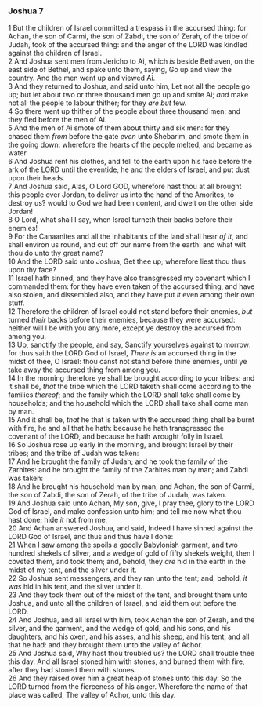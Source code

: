 ### Joshua 7

1 But the children of Israel committed a trespass in the accursed thing: for Achan, the son of Carmi, the son of Zabdi, the son of Zerah, of the tribe of Judah, took of the accursed thing: and the anger of the LORD was kindled against the children of Israel.  
2 And Joshua sent men from Jericho to Ai, which *is* beside Bethaven, on the east side of Bethel, and spake unto them, saying, Go up and view the country. And the men went up and viewed Ai.  
3 And they returned to Joshua, and said unto him, Let not all the people go up; but let about two or three thousand men go up and smite Ai; *and* make not all the people to labour thither; for they *are but* few.  
4 So there went up thither of the people about three thousand men: and they fled before the men of Ai.  
5 And the men of Ai smote of them about thirty and six men: for they chased them *from* before the gate *even* unto Shebarim, and smote them in the going down: wherefore the hearts of the people melted, and became as water.  
6 And Joshua rent his clothes, and fell to the earth upon his face before the ark of the LORD until the eventide, he and the elders of Israel, and put dust upon their heads.  
7 And Joshua said, Alas, O Lord GOD, wherefore hast thou at all brought this people over Jordan, to deliver us into the hand of the Amorites, to destroy us? would to God we had been content, and dwelt on the other side Jordan!  
8 O Lord, what shall I say, when Israel turneth their backs before their enemies!  
9 For the Canaanites and all the inhabitants of the land shall hear *of it*, and shall environ us round, and cut off our name from the earth: and what wilt thou do unto thy great name?  
10 And the LORD said unto Joshua, Get thee up; wherefore liest thou thus upon thy face?  
11 Israel hath sinned, and they have also transgressed my covenant which I commanded them: for they have even taken of the accursed thing, and have also stolen, and dissembled also, and they have put *it* even among their own stuff.  
12 Therefore the children of Israel could not stand before their enemies, *but* turned *their* backs before their enemies, because they were accursed: neither will I be with you any more, except ye destroy the accursed from among you.  
13 Up, sanctify the people, and say, Sanctify yourselves against to morrow: for thus saith the LORD God of Israel, *There is* an accursed thing in the midst of thee, O Israel: thou canst not stand before thine enemies, until ye take away the accursed thing from among you.  
14 In the morning therefore ye shall be brought according to your tribes: and it shall be, *that* the tribe which the LORD taketh shall come according to the families *thereof*; and the family which the LORD shall take shall come by households; and the household which the LORD shall take shall come man by man.  
15 And it shall be, *that* he that is taken with the accursed thing shall be burnt with fire, he and all that he hath: because he hath transgressed the covenant of the LORD, and because he hath wrought folly in Israel.  
16 So Joshua rose up early in the morning, and brought Israel by their tribes; and the tribe of Judah was taken:  
17 And he brought the family of Judah; and he took the family of the Zarhites: and he brought the family of the Zarhites man by man; and Zabdi was taken:  
18 And he brought his household man by man; and Achan, the son of Carmi, the son of Zabdi, the son of Zerah, of the tribe of Judah, was taken.  
19 And Joshua said unto Achan, My son, give, I pray thee, glory to the LORD God of Israel, and make confession unto him; and tell me now what thou hast done; hide *it* not from me.  
20 And Achan answered Joshua, and said, Indeed I have sinned against the LORD God of Israel, and thus and thus have I done:  
21 When I saw among the spoils a goodly Babylonish garment, and two hundred shekels of silver, and a wedge of gold of fifty shekels weight, then I coveted them, and took them; and, behold, they *are* hid in the earth in the midst of my tent, and the silver under it.  
22 So Joshua sent messengers, and they ran unto the tent; and, behold, *it was* hid in his tent, and the silver under it.  
23 And they took them out of the midst of the tent, and brought them unto Joshua, and unto all the children of Israel, and laid them out before the LORD.  
24 And Joshua, and all Israel with him, took Achan the son of Zerah, and the silver, and the garment, and the wedge of gold, and his sons, and his daughters, and his oxen, and his asses, and his sheep, and his tent, and all that he had: and they brought them unto the valley of Achor.  
25 And Joshua said, Why hast thou troubled us? the LORD shall trouble thee this day. And all Israel stoned him with stones, and burned them with fire, after they had stoned them with stones.  
26 And they raised over him a great heap of stones unto this day. So the LORD turned from the fierceness of his anger. Wherefore the name of that place was called, The valley of Achor, unto this day.  
